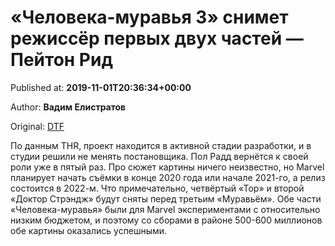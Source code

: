 
# «Человека-муравья 3» снимет режиссёр первых двух частей — Пейтон Рид

Published at: **2019-11-01T20:36:34+00:00**

Author: **Вадим Елистратов**

Original: [DTF](https://dtf.ru/cinema/79048-cheloveka-muravya-3-snimet-rezhisser-pervyh-dvuh-chastey-peyton-rid)

По данным THR, проект находится в активной стадии разработки, и в студии решили не менять постановщика. Пол Радд вернётся к своей роли уже в пятый раз.
Про сюжет картины ничего неизвестно, но Marvel планирует начать съёмки в конце 2020 года или начале 2021-го, а релиз состоится в 2022-м.
Что примечательно, четвёртый «Тор» и второй «Доктор Стрэндж» будут сняты перед третьим «Муравьём».
Обе части «Человека-муравья» были для Marvel экспериментами с относительно низким бюджетом, и поэтому со сборами в районе 500-600 миллионов обе картины оказались успешными.
